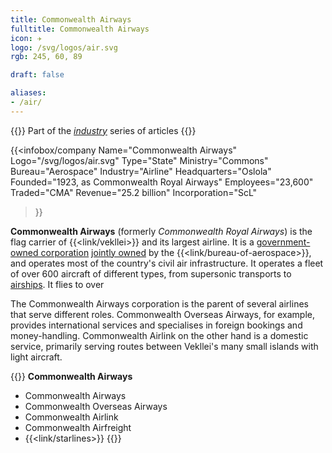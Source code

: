 ```yaml
---
title: Commonwealth Airways
fulltitle: Commonwealth Airways
icon: ✈️
logo: /svg/logos/air.svg
rgb: 245, 60, 89

draft: false

aliases:
- /air/
---
```

{{<note series>}}
 Part of the *[industry](/industry/)* series of articles
{{</note>}}

{{<infobox/company
	 Name="Commonwealth Airways"
	 Logo="/svg/logos/air.svg"
	 Type="State"
	 Ministry="Commons"
	 Bureau="Aerospace"
	 Industry="Airline"
	 Headquarters="Oslola"
	 Founded="1923, as Commonwealth Royal Airways"
	 Employees="23,600"
	 Traded="CMA"
	 Revenue="25.2 billion"
	 Incorporation="ScL"
 >}}

<span class="fi fi-min-air fis"></span> **Commonwealth Airways** (formerly *Commonwealth Royal Airways*) is the flag carrier of {{<link/vekllei>}} and its largest airline. It is a [government-owned corporation](/assets/) [jointly owned](/bulletin/government-ownership/) by the {{<link/bureau-of-aerospace>}}, and operates most of the country's civil air infrastructure. It operates a fleet of over 600 aircraft of different types, from supersonic transports to [airships](/atlantic-airship/). It flies to over

The Commonwealth Airways corporation is the parent of several airlines that serve different roles. Commonwealth Overseas Airways, for example, provides international services and specialises in foreign bookings and money-handling. Commonwealth Airlink on the other hand is a domestic service, primarily serving routes between Vekllei's many small islands with light aircraft.

{{<note panel>}}
**Commonwealth Airways**

* Commonwealth Airways
* Commonwealth Overseas Airways
* Commonwealth Airlink
* Commonwealth Airfreight
* {{<link/starlines>}}
{{</note>}}

<!-- TODO: Add fleet -->


